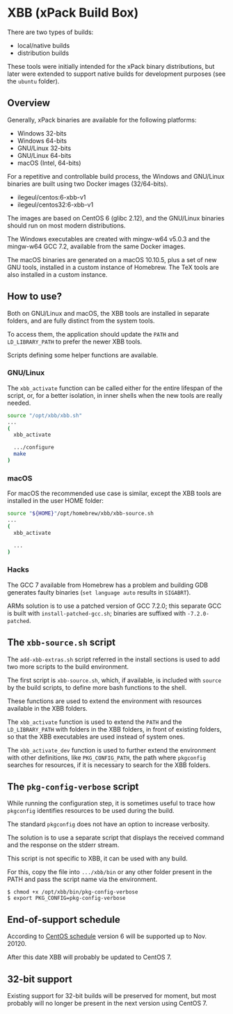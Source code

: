 # XBB (xPack Build Box)

There are two types of builds:

- local/native builds
- distribution builds
  
These tools were initially intended for the xPack binary distributions,
but later were extended to support native builds for development purposes
(see the `ubuntu` folder).

## Overview

Generally, xPack binaries are available for the following platforms:

- Windows 32-bits
- Windows 64-bits
- GNU/Linux 32-bits
- GNU/Linux 64-bits
- macOS (Intel, 64-bits)

For a repetitive and controllable build process, the Windows and GNU/Linux 
binaries are built using two Docker images (32/64-bits).

- ilegeul/centos:6-xbb-v1
- ilegeul/centos32:6-xbb-v1

The images are based on CentOS 6 (glibc 2.12), and the GNU/Linux binaries 
should run on most modern distributions.

The Windows executables are created with mingw-w64 v5.0.3 and the 
mingw-w64 GCC 7.2, available from the same Docker images.

The macOS binaries are generated on a macOS 10.10.5, plus a set of new 
GNU tools, installed in a custom instance of Homebrew. The TeX tools 
are also installed in a custom instance.

## How to use?

Both on GNU/Linux and macOS, the XBB tools are installed in separate 
folders, and are fully distinct from the system tools.

To access them, the application should update the `PATH` and 
`LD_LIBRARY_PATH` to prefer the newer XBB tools. 

Scripts defining some helper functions are available.

### GNU/Linux

The `xbb_activate` function can be called either for the entire lifespan 
of the script, or, for a better isolation, in inner shells when the new 
tools are really needed.

```bash
source "/opt/xbb/xbb.sh"
...
(
  xbb_activate

  .../configure
  make
)
```

### macOS

For macOS the recommended use case is similar, except the XBB tools 
are installed in the user HOME folder:

```bash
source "${HOME}"/opt/homebrew/xbb/xbb-source.sh
...
(
  xbb_activate

  ...
)
```

### Hacks

The GCC 7 available from Homebrew has a problem and building GDB generates 
faulty binaries (`set language auto` results in `SIGABRT`).

ARMs solution is to use a patched version of GCC 7.2.0; this separate GCC is 
built with `install-patched-gcc.sh`; binaries are suffixed with 
`-7.2.0-patched`.

## The `xbb-source.sh` script

The `add-xbb-extras.sh` script referred in the install sections
is used to add two more scripts to the build environment.

The first script is `xbb-source.sh`, which, if available, is included 
with `source` by the build scripts, to define more bash functions to 
the shell.

These functions are used to extend the environment with resources available
in the XBB folders.

The `xbb_activate` function is used to extend the `PATH` and the 
`LD_LIBRARY_PATH` with folders in the XBB folders, in front of existing
folders, so that the XBB executables are used instead of system ones.

The `xbb_activate_dev` function is used to further extend the environment
with other definitions, like `PKG_CONFIG_PATH`, the path where `pkgconfig`
searches for resources, if it is necessary to search for the XBB 
folders.

## The `pkg-config-verbose` script

While running the configuration step, it is sometimes useful to trace
how `pkgconfig` identifies resources to be used during the build.

The standard `pkgconfig` does not have an option to increase verbosity.

The solution is to use a separate script that displays the received command
and the response on the stderr stream.

This script is not specific to XBB, it can be used with any build.

For this, copy the file into `.../xbb/bin` or any other folder present 
in the PATH and pass the script name via the environment.

```console
$ chmod +x /opt/xbb/bin/pkg-config-verbose
$ export PKG_CONFIG=pkg-config-verbose
```

## End-of-support schedule

According to 
[CentOS schedule](https://en.wikipedia.org/wiki/CentOS#End-of-support_schedule)
version 6 will be supported up to Nov. 20120.

After this date XBB will probably be updated to CentOS 7.

## 32-bit support

Existing support for 32-bit builds will be preserved for moment, 
but most probably will no longer be present in the next version
using CentOS 7.
